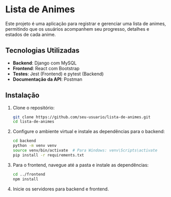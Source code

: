 # Lista de Animes

Este projeto é uma aplicação para registrar e gerenciar uma lista de animes, permitindo que os usuários acompanhem seu progresso, detalhes e estados de cada anime.

## Tecnologias Utilizadas

- **Backend**: Django com MySQL
- **Frontend**: React com Bootstrap
- **Testes**: Jest (Frontend) e pytest (Backend)
- **Documentação da API**: Postman

## Instalação

1. Clone o repositório:
   ```bash
   git clone https://github.com/seu-usuario/lista-de-animes.git
   cd lista-de-animes
   ```

2. Configure o ambiente virtual e instale as dependências para o backend:
   ```bash
   cd backend
   python -m venv venv
   source venv/bin/activate  # Para Windows: venv\Scripts\activate
   pip install -r requirements.txt
   ```

3. Para o frontend, navegue até a pasta e instale as dependências:
   ```bash
   cd ../frontend
   npm install
   ```

4. Inicie os servidores para backend e frontend.